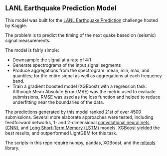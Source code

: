 ## LANL Earthquake Prediction Model

This model was built for the [LANL Earthquake Prediction](https://www.kaggle.com/c/LANL-Earthquake-Prediction) challenge hosted by Kaggle.

The problem is to predict the timing of the next quake based on (seismic) signal measurements.

The model is fairly simple:
 - Downsample the signal at a rate of 4:1
 - Generate spectrograms of the input signal segments
 - Produce aggregations from the spectrogram: mean, min, max, and quantiles; for the entire signal as well as aggregations at each frequency band.
 - Train a gradient boosted model (XGBoost) with a regression task.  Although Mean Absolute Error (MAE) was the metric used to evaluate submissions, RMSE was used as the loss function and helped to reduce underfitting near the boundaries of the data.

The predictions generated by this model ranked 21st of over 4500 submissions.  Several more elaborate approaches were tested, including feedforward networks, 1- and 2-dimensional [convolutional neural nets (CNN)](https://www.kaggle.com/michael422/spectrogram-convolution), and [Long Short-Term Memory (LSTM)](https://www.kaggle.com/michael422/tf-lstm-on-acoustic-signals) models.  XGBoost yielded the best results, and outperformed LightGBM for this task.

The scripts in this repo require numpy, pandas, XGBoost, and the [mltools](https://github.com/epsdg/mltools) library.
